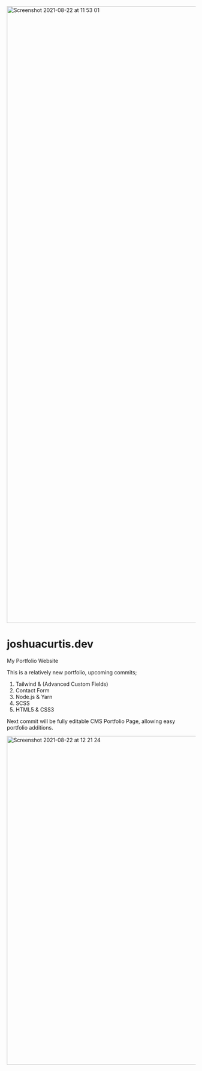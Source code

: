 <img width="1642" alt="Screenshot 2021-08-22 at 11 53 01" src="https://user-images.githubusercontent.com/73693469/130352482-dcb13849-df3a-4598-a343-4daea59ccf4d.png">

# joshuacurtis.dev

My Portfolio Website

This is a relatively new portfolio, upcoming commits; 


1. Tailwind & (Advanced Custom Fields) 
2. Contact Form 
3. Node.js & Yarn 
4. SCSS 
5. HTML5 & CSS3 

Next commit will be fully editable CMS Portfolio Page, allowing easy portfolio additions.

<img width="875" alt="Screenshot 2021-08-22 at 12 21 24" src="https://user-images.githubusercontent.com/73693469/130353201-4865d591-72be-475f-adbc-38eba13c9b82.png">



